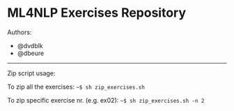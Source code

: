 # ML4NLP Exercises Repository

Authors:
- @dvdblk
- @dbeure

---

Zip script usage:

To zip all the exercises:
`~$ sh zip_exercises.sh`

To zip specific exercise nr. (e.g. ex02):
`~$ sh zip_exercises.sh -n 2`

